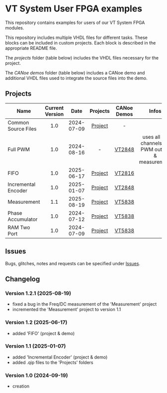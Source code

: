 # VT System User FPGA examples

This repository contains examples for users of our VT System FPGA modules. 

This repository includes multiple VHDL files for different tasks. These blocks can be included in custom projects. Each block is described in the appropriate README file.

The *projects* folder (table below) includes the VHDL files necessary for the project.

The *CANoe demos* folder (table below) includes a CANoe demo and additional VHDL files used to integrate the source files into the demo.

## Projects

| Name | Current Version | Date | Projects | CANoe Demos | Infos |
|---|:---:|:---:|:---:|:---:|:---:|
| Common Source Files | 1.0 | 2024-07-09 | [Project](/Projects/CommonSourceFiles/) | - |  |
| Full PWM | 1.0 | 2024-08-16 | - | [VT2848](/CANoeDemos/FullPWM/) | uses all 48 channels for PWM output & measurement |
| FIFO | 1.0 | 2025-06-17 | [Project](/Projects/FIFO/) | [VT2816](/CANoeDemos/FIFO/) |  |
| Incremental Encoder | 1.0 | 2025-01-07 | [Project](/Projects/IncrementalEncoder/) | [VT2848](/CANoeDemos/IncrementalEncoder/) |  |
| Measurement | 1.1| 2025-08-19 | [Project](/Projects/Measurement/) | [VT5838](/CANoeDemos/Measurement/) |  |
| Phase Accumulator | 1.0 | 2024-07-12 | [Project](/Projects/PhaseAccumulator/) | [VT5838](/CANoeDemos/PhaseAccumulator/) |  |
| RAM Two Port | 1.0 | 2024-07-09 | [Project](/Projects/RAMTwoPort/) | [VT5838](/CANoeDemos/RAMTwoPort/) |  |

## Issues

Bugs, glitches, notes and requests can be specified under [Issues](https://github.com/vectorgrp/vt-system-fpga-examples/issues).

## Changelog

### Version 1.2.1 (2025-08-19)

- fixed a bug in the Freq/DC measurement of the 'Measurement' project
- incremented the 'Measurement' project to version 1.1

### Version 1.2 (2025-06-17)

- added 'FIFO' (project & demo)

### Version 1.1 (2025-01-07)

- added 'Incremental Encoder' (project & demo)
- added .qip files to the 'Projects' folders

### Version 1.0 (2024-09-19)

- creation

